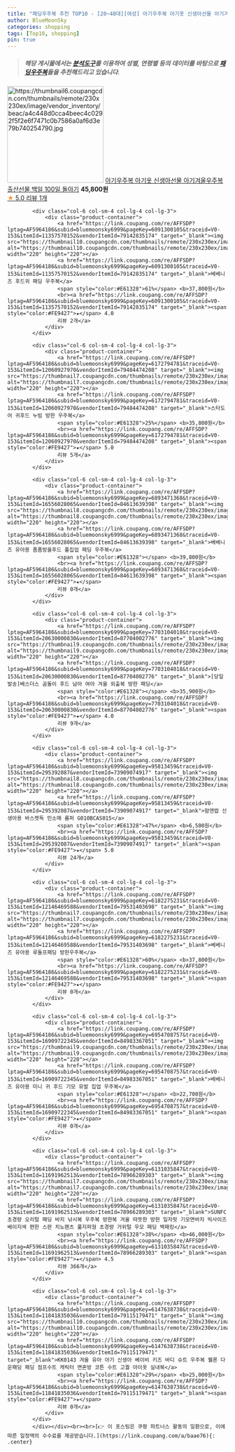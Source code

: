 ```yaml
---
title: "패딩우주복 추천 TOP10 - [20~40대][여성] 아기우주복 아기옷 신생아선물 아기겨울우주복 출산선물 백일 100일 돌아기"
author: BlueMoonSky
categories: shopping
tags: [Top10, shopping]
pin: true
---
```


> ##### 해당 게시물에서는 [**분석도구**](https://itemscout.io/)를 이용하여 **성별**, **연령별** 등의 데이터를 바탕으로 [**패딩우주복**](https://link.coupang.com/a/baae76)들을 추천해드리고 있습니다.
<div class="container"><div class="row">
            <div class="col-6 col-sm-4 col-lg-4 col-lg-3">
                <div class="product-container">
                    <a href="https://link.coupang.com/re/AFFSDP?lptag=AF5964186&subid=bluemoonsky6999&pageKey=7599825412&traceid=V0-153&itemId=20101444804&vendorItemId=84204418800" target="_blank"><img src="https://thumbnail6.coupangcdn.com/thumbnails/remote/230x230ex/image/vendor_inventory/beac/a4c448d0cca4beec4c0292f5f2e6f7471c0b7586a0af6d3e79b740254790.jpg" alt="https://thumbnail6.coupangcdn.com/thumbnails/remote/230x230ex/image/vendor_inventory/beac/a4c448d0cca4beec4c0292f5f2e6f7471c0b7586a0af6d3e79b740254790.jpg" width="220" height="220"></a>
                    <a href="https://link.coupang.com/re/AFFSDP?lptag=AF5964186&subid=bluemoonsky6999&pageKey=7599825412&traceid=V0-153&itemId=20101444804&vendorItemId=84204418800" target="_blank">아기우주복 아기옷 신생아선물 아기겨울우주복 출산선물 백일 100일 돌아기</a>
                    <span style="color:#E61328"></span> <b>45,800원</b>
                    <br><a href="https://link.coupang.com/re/AFFSDP?lptag=AF5964186&subid=bluemoonsky6999&pageKey=7599825412&traceid=V0-153&itemId=20101444804&vendorItemId=84204418800" target="_blank"><span style="color:#FE9427">★</span> 5.0
                    리뷰 1개</a>
                </div>
            </div>
            
            <div class="col-6 col-sm-4 col-lg-4 col-lg-3">
                <div class="product-container">
                    <a href="https://link.coupang.com/re/AFFSDP?lptag=AF5964186&subid=bluemoonsky6999&pageKey=6091300105&traceid=V0-153&itemId=11357570152&vendorItemId=79142835174" target="_blank"><img src="https://thumbnail10.coupangcdn.com/thumbnails/remote/230x230ex/image/vendor_inventory/653a/9333cd9d5a89fffacdc51df18567c5fdd065230452d656caf57358130b9e.jpeg" alt="https://thumbnail10.coupangcdn.com/thumbnails/remote/230x230ex/image/vendor_inventory/653a/9333cd9d5a89fffacdc51df18567c5fdd065230452d656caf57358130b9e.jpeg" width="220" height="220"></a>
                    <a href="https://link.coupang.com/re/AFFSDP?lptag=AF5964186&subid=bluemoonsky6999&pageKey=6091300105&traceid=V0-153&itemId=11357570152&vendorItemId=79142835174" target="_blank">베베니즈 후드귀 패딩 우주복</a>
                    <span style="color:#E61328">61%</span> <b>37,800원</b>
                    <br><a href="https://link.coupang.com/re/AFFSDP?lptag=AF5964186&subid=bluemoonsky6999&pageKey=6091300105&traceid=V0-153&itemId=11357570152&vendorItemId=79142835174" target="_blank"><span style="color:#FE9427">★</span> 4.0
                    리뷰 2개</a>
                </div>
            </div>
            
            <div class="col-6 col-sm-4 col-lg-4 col-lg-3">
                <div class="product-container">
                    <a href="https://link.coupang.com/re/AFFSDP?lptag=AF5964186&subid=bluemoonsky6999&pageKey=6172794781&traceid=V0-153&itemId=12060927970&vendorItemId=79484474208" target="_blank"><img src="https://thumbnail7.coupangcdn.com/thumbnails/remote/230x230ex/image/rs_quotation_api/ytxwtzud/19cc25af9aa3469eaa0bc56de3f9ef7a.jpeg" alt="https://thumbnail7.coupangcdn.com/thumbnails/remote/230x230ex/image/rs_quotation_api/ytxwtzud/19cc25af9aa3469eaa0bc56de3f9ef7a.jpeg" width="220" height="220"></a>
                    <a href="https://link.coupang.com/re/AFFSDP?lptag=AF5964186&subid=bluemoonsky6999&pageKey=6172794781&traceid=V0-153&itemId=12060927970&vendorItemId=79484474208" target="_blank">스타도어 귀후드 누빔 방한 우주복</a>
                    <span style="color:#E61328">25%</span> <b>35,800원</b>
                    <br><a href="https://link.coupang.com/re/AFFSDP?lptag=AF5964186&subid=bluemoonsky6999&pageKey=6172794781&traceid=V0-153&itemId=12060927970&vendorItemId=79484474208" target="_blank"><span style="color:#FE9427">★</span> 5.0
                    리뷰 5개</a>
                </div>
            </div>
            
            <div class="col-6 col-sm-4 col-lg-4 col-lg-3">
                <div class="product-container">
                    <a href="https://link.coupang.com/re/AFFSDP?lptag=AF5964186&subid=bluemoonsky6999&pageKey=6893471368&traceid=V0-153&itemId=16556028065&vendorItemId=84613639398" target="_blank"><img src="https://thumbnail8.coupangcdn.com/thumbnails/remote/230x230ex/image/vendor_inventory/a0c0/d63ebe79001398d3e37ceb438dc0dd8080551cab86c98bc1672bc24e9d2b.jpeg" alt="https://thumbnail8.coupangcdn.com/thumbnails/remote/230x230ex/image/vendor_inventory/a0c0/d63ebe79001398d3e37ceb438dc0dd8080551cab86c98bc1672bc24e9d2b.jpeg" width="220" height="220"></a>
                    <a href="https://link.coupang.com/re/AFFSDP?lptag=AF5964186&subid=bluemoonsky6999&pageKey=6893471368&traceid=V0-153&itemId=16556028065&vendorItemId=84613639398" target="_blank">베베니즈 유아용 폼폼방울후드 풀집업 패딩 우주복</a>
                    <span style="color:#E61328"></span> <b>39,800원</b>
                    <br><a href="https://link.coupang.com/re/AFFSDP?lptag=AF5964186&subid=bluemoonsky6999&pageKey=6893471368&traceid=V0-153&itemId=16556028065&vendorItemId=84613639398" target="_blank"><span style="color:#FE9427">★</span> 
                    리뷰 0개</a>
                </div>
            </div>
            
            <div class="col-6 col-sm-4 col-lg-4 col-lg-3">
                <div class="product-container">
                    <a href="https://link.coupang.com/re/AFFSDP?lptag=AF5964186&subid=bluemoonsky6999&pageKey=7703104018&traceid=V0-153&itemId=20630000830&vendorItemId=87704002776" target="_blank"><img src="https://thumbnail9.coupangcdn.com/thumbnails/remote/230x230ex/image/vendor_inventory/b70e/dba5f53e676e1954937a2007ced6384d07d891d6216b22e0643b4ecc4d4e.jpg" alt="https://thumbnail9.coupangcdn.com/thumbnails/remote/230x230ex/image/vendor_inventory/b70e/dba5f53e676e1954937a2007ced6384d07d891d6216b22e0643b4ecc4d4e.jpg" width="220" height="220"></a>
                    <a href="https://link.coupang.com/re/AFFSDP?lptag=AF5964186&subid=bluemoonsky6999&pageKey=7703104018&traceid=V0-153&itemId=20630000830&vendorItemId=87704002776" target="_blank">[당일발송]베스더스 곰돌이 후드 남아 여아 겨울 외출복 방한 패딩</a>
                    <span style="color:#E61328"></span> <b>35,900원</b>
                    <br><a href="https://link.coupang.com/re/AFFSDP?lptag=AF5964186&subid=bluemoonsky6999&pageKey=7703104018&traceid=V0-153&itemId=20630000830&vendorItemId=87704002776" target="_blank"><span style="color:#FE9427">★</span> 4.0
                    리뷰 9개</a>
                </div>
            </div>
            
            <div class="col-6 col-sm-4 col-lg-4 col-lg-3">
                <div class="product-container">
                    <a href="https://link.coupang.com/re/AFFSDP?lptag=AF5964186&subid=bluemoonsky6999&pageKey=95813459&traceid=V0-153&itemId=295392087&vendorItemId=73909074917" target="_blank"><img src="https://thumbnail8.coupangcdn.com/thumbnails/remote/230x230ex/image/vendor_inventory/1e18/9e7b8803d4547469543dc70cbeb9fa198c3b7e0f86347a2aeb89bded4909.jpg" alt="https://thumbnail8.coupangcdn.com/thumbnails/remote/230x230ex/image/vendor_inventory/1e18/9e7b8803d4547469543dc70cbeb9fa198c3b7e0f86347a2aeb89bded4909.jpg" width="220" height="220"></a>
                    <a href="https://link.coupang.com/re/AFFSDP?lptag=AF5964186&subid=bluemoonsky6999&pageKey=95813459&traceid=V0-153&itemId=295392087&vendorItemId=73909074917" target="_blank">맘앤밥 신생아용 바스켓독 민소매 롬퍼 G010BCAS015</a>
                    <span style="color:#E61328">47%</span> <b>6,500원</b>
                    <br><a href="https://link.coupang.com/re/AFFSDP?lptag=AF5964186&subid=bluemoonsky6999&pageKey=95813459&traceid=V0-153&itemId=295392087&vendorItemId=73909074917" target="_blank"><span style="color:#FE9427">★</span> 5.0
                    리뷰 24개</a>
                </div>
            </div>
            
            <div class="col-6 col-sm-4 col-lg-4 col-lg-3">
                <div class="product-container">
                    <a href="https://link.coupang.com/re/AFFSDP?lptag=AF5964186&subid=bluemoonsky6999&pageKey=6182275231&traceid=V0-153&itemId=12146469588&vendorItemId=79531403698" target="_blank"><img src="https://thumbnail7.coupangcdn.com/thumbnails/remote/230x230ex/image/rs_quotation_api/mn6twx5f/aaab4b655a7f48918dd1dd26f3fc2d91.jpeg" alt="https://thumbnail7.coupangcdn.com/thumbnails/remote/230x230ex/image/rs_quotation_api/mn6twx5f/aaab4b655a7f48918dd1dd26f3fc2d91.jpeg" width="220" height="220"></a>
                    <a href="https://link.coupang.com/re/AFFSDP?lptag=AF5964186&subid=bluemoonsky6999&pageKey=6182275231&traceid=V0-153&itemId=12146469588&vendorItemId=79531403698" target="_blank">베베니즈 유아용 루돌프패딩 방한우주복</a>
                    <span style="color:#E61328">60%</span> <b>37,800원</b>
                    <br><a href="https://link.coupang.com/re/AFFSDP?lptag=AF5964186&subid=bluemoonsky6999&pageKey=6182275231&traceid=V0-153&itemId=12146469588&vendorItemId=79531403698" target="_blank"><span style="color:#FE9427">★</span> 
                    리뷰 0개</a>
                </div>
            </div>
            
            <div class="col-6 col-sm-4 col-lg-4 col-lg-3">
                <div class="product-container">
                    <a href="https://link.coupang.com/re/AFFSDP?lptag=AF5964186&subid=bluemoonsky6999&pageKey=6954708757&traceid=V0-153&itemId=16909722345&vendorItemId=84983367051" target="_blank"><img src="https://thumbnail9.coupangcdn.com/thumbnails/remote/230x230ex/image/vendor_inventory/d3b1/cf6a91aafb38f292c90aa71e92f4f57f80dbcd97db5612a5e843b82ff1e1.jpeg" alt="https://thumbnail9.coupangcdn.com/thumbnails/remote/230x230ex/image/vendor_inventory/d3b1/cf6a91aafb38f292c90aa71e92f4f57f80dbcd97db5612a5e843b82ff1e1.jpeg" width="220" height="220"></a>
                    <a href="https://link.coupang.com/re/AFFSDP?lptag=AF5964186&subid=bluemoonsky6999&pageKey=6954708757&traceid=V0-153&itemId=16909722345&vendorItemId=84983367051" target="_blank">베베니즈 유아용 미니 귀 후드 기모 유발 집업 우주복</a>
                    <span style="color:#E61328"></span> <b>22,700원</b>
                    <br><a href="https://link.coupang.com/re/AFFSDP?lptag=AF5964186&subid=bluemoonsky6999&pageKey=6954708757&traceid=V0-153&itemId=16909722345&vendorItemId=84983367051" target="_blank"><span style="color:#FE9427">★</span> 
                    리뷰 0개</a>
                </div>
            </div>
            
            <div class="col-6 col-sm-4 col-lg-4 col-lg-3">
                <div class="product-container">
                    <a href="https://link.coupang.com/re/AFFSDP?lptag=AF5964186&subid=bluemoonsky6999&pageKey=6131035847&traceid=V0-153&itemId=11691962513&vendorItemId=78966289303" target="_blank"><img src="https://thumbnail7.coupangcdn.com/thumbnails/remote/230x230ex/image/vendor_inventory/7ecf/27f8525168b7e59e96c4f39d3df34bd1cceec8ed5fbcfce201a5c3e89b39.jpg" alt="https://thumbnail7.coupangcdn.com/thumbnails/remote/230x230ex/image/vendor_inventory/7ecf/27f8525168b7e59e96c4f39d3df34bd1cceec8ed5fbcfce201a5c3e89b39.jpg" width="220" height="220"></a>
                    <a href="https://link.coupang.com/re/AFFSDP?lptag=AF5964186&subid=bluemoonsky6999&pageKey=6131035847&traceid=V0-153&itemId=11691962513&vendorItemId=78966289303" target="_blank">SUNFC 초경량 오리털 패딩 바지 낚시복 우주복 방한복 겨울 따뜻한 방한 일자핏 기모면바지 빅사이즈 베이지색 편한 스판 치노팬츠 풀지퍼형 초경량 거위털 우모 패딩 백패킹</a>
                    <span style="color:#E61328">38%</span> <b>46,000원</b>
                    <br><a href="https://link.coupang.com/re/AFFSDP?lptag=AF5964186&subid=bluemoonsky6999&pageKey=6131035847&traceid=V0-153&itemId=11691962513&vendorItemId=78966289303" target="_blank"><span style="color:#FE9427">★</span> 4.5
                    리뷰 366개</a>
                </div>
            </div>
            
            <div class="col-6 col-sm-4 col-lg-4 col-lg-3">
                <div class="product-container">
                    <a href="https://link.coupang.com/re/AFFSDP?lptag=AF5964186&subid=bluemoonsky6999&pageKey=6147638738&traceid=V0-153&itemId=11841835036&vendorItemId=79115179471" target="_blank"><img src="https://thumbnail10.coupangcdn.com/thumbnails/remote/230x230ex/image/vendor_inventory/03af/6d605c04f568b727aa876282fa65b3babb980e188794e62c9a50f0f9d9a0.png" alt="https://thumbnail10.coupangcdn.com/thumbnails/remote/230x230ex/image/vendor_inventory/03af/6d605c04f568b727aa876282fa65b3babb980e188794e62c9a50f0f9d9a0.png" width="220" height="220"></a>
                    <a href="https://link.coupang.com/re/AFFSDP?lptag=AF5964186&subid=bluemoonsky6999&pageKey=6147638738&traceid=V0-153&itemId=11841835036&vendorItemId=79115179471" target="_blank">KK0143 겨울 유아 아기 신생아 베이비 키즈 바디 슈트 우주복 웰론 다운패딩 패딩 점프수트 캐릭터 면혼방 코튼 수트 고퀄 아이옷 실내복</a>
                    <span style="color:#E61328">29%</span> <b>25,000원</b>
                    <br><a href="https://link.coupang.com/re/AFFSDP?lptag=AF5964186&subid=bluemoonsky6999&pageKey=6147638738&traceid=V0-153&itemId=11841835036&vendorItemId=79115179471" target="_blank"><span style="color:#FE9427">★</span> 
                    리뷰 0개</a>
                </div>
            </div>
            </div></div><br><br>[👉 이 포스팅은 쿠팡 파트너스 활동의 일환으로, 이에 따른 일정액의 수수료를 제공받습니다.](https://link.coupang.com/a/baae76){: .center}